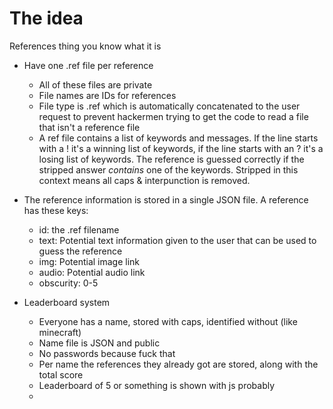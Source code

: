 # The idea

References thing you know what it is

- Have one .ref file per reference
  - All of these files are private
  - File names are IDs for references
  - File type is .ref which is automatically concatenated to the user request to prevent hackermen trying to get the code to read a file that isn't a reference file
  - A ref file contains a list of keywords and messages. If the line starts with a ! it's a winning list of keywords, if the line starts with an ? it's a losing list of keywords.
    The reference is guessed correctly if the stripped answer *contains* one of the keywords.
    Stripped in this context means all caps & interpunction is removed.

- The reference information is stored in a single JSON file. A reference has these keys:
  - id: the .ref filename
  - text: Potential text information given to the user that can be used to guess the reference
  - img: Potential image link
  - audio: Potential audio link
  - obscurity: 0-5
  

- Leaderboard system
  - Everyone has a name, stored with caps, identified without (like minecraft)
  - Name file is JSON and public
  - No passwords because fuck that
  - Per name the references they already got are stored, along with the total score
  - Leaderboard of 5 or something is shown with js probably
  - 